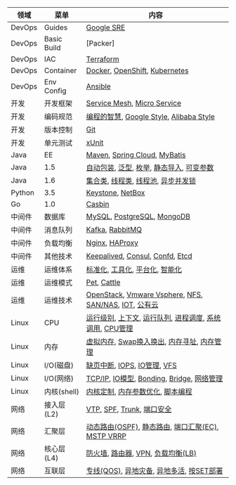 | 领域 | 菜单 | 内容 |
|-----|------|-----|
| DevOps | Guides |  [Google SRE](wiki/devops/guides/google_sre.md) |
| DevOps | Basic Build |  [Packer] |
| DevOps | IAC |  [Terraform](wiki/devops/devops.html) |
| DevOps | Container |  [Docker](wiki/devops/container/docker.md), [OpenShift](wiki/devops/container/openshift.html), [Kubernetes](wiki/devops/devops.html) |
| DevOps | Env Config | [Ansible](wiki/devops/devops.html) |
| 开发 | 开发框架 |  [Service Mesh](wiki/dev/dev.html), [Micro Service](wiki/dev/dev.html) |
| 开发 | 编码规范 |  [编程的智慧](http://www.yinwang.org/blog-cn/2015/11/21/programming-philosophy), [Google Style](http://google.github.io/styleguide/javaguide.html), [Alibaba Style](https://edu.aliyun.com/certification/cldt02?utm_content=m_30791) |
| 开发 | 版本控制 |  [Git](wiki/dev/dev.html) |
| 开发 | 单元测试 |  [xUnit](wiki/dev/dev.html) |
| Java | EE |  [Maven](wiki/java/java.html), [Spring Cloud](wiki/java/java.html), [MyBatis](wiki/java/java.html) |
| Java | 1.5 |  [自动包装](wiki/java/java.html), [泛型](wiki/java/java.html), [枚举](wiki/java/java.html), [静态导入](wiki/java/java.html), [可变参数](wiki/java/java.html)  |
| Java | 1.6 |  [集合类](wiki/java/java.html), [线程类](wiki/java/java.html), [线程池](wiki/java/java.html), [异步并发锁](wiki/java/java.html) |
| Python | 3.5 |  [Keystone](wiki/python/python.html), [NetBox](wiki/python/python.html)   |
| Go | 1.0 |  [Casbin](wiki/go/go.html)  |
| 中间件 | 数据库 |  [MySQL](wiki/middleware/middleware.html), [PostgreSQL](wiki/middleware/middleware.html), [MongoDB](wiki/middleware/middleware.html) |
| 中间件 | 消息队列 |  [Kafka](wiki/middleware/middleware.html), [RabbitMQ](wiki/middleware/middleware.html) |
| 中间件 | 负载均衡 |  [Nginx](wiki/middleware/middleware.html), [HAProxy](wiki/middleware/middleware.html) |
| 中间件 | 其他技术 |  [Keepalived](wiki/middleware/middleware.html), [Consul](wiki/middleware/middleware.html), [Confd](wiki/middleware/middleware.html), [Etcd](wiki/middleware/middleware.html) |
| 运维 | 运维体系 |  [标准化](wiki/ops/ops.html), [工具化](wiki/ops/ops.html), [平台化](wiki/ops/ops.html), [智能化](wiki/ops/ops.html) |
| 运维 | 运维模式 |  [Pet](wiki/ops/ops.html), [Cattle](wiki/ops/ops.html) |
| 运维 | 运维技术 |  [OpenStack](wiki/ops/ops.html), [Vmware Vsphere](wiki/ops/ops.html), [NFS](wiki/ops/ops.html), [SAN/NAS](wiki/ops/ops.html), [IOT](wiki/ops/technology/iot.md), [公有云](wiki/ops/ops.html) |
| Linux | CPU |  [运行级别](wiki/linux/linux.html), [上下文](wiki/linux/linux.html), [运行队列](wiki/linux/linux.html), [进程调度](wiki/linux/linux.html), [系统调用](wiki/linux/linux.html), [CPU管理](wiki/linux/linux.html) |
| Linux | 内存 |  [虚拟内存](), [Swap换入换出](wiki/linux/linux.html), [内存寻址](), [内存管理]() |
| Linux | I/O(磁盘) |  [缺页中断](wiki/linux/linux.html), [IOPS](), [IO管理](wiki/linux/linux.html), [VFS](wiki/linux/linux.html) |
| Linux | I/O(网络) |  [TCP/IP](wiki/linux/linux.html), [IO模型](), [Bonding](wiki/linux/linux.html), [Bridge](wiki/linux/linux.html), [网络管理](wiki/linux/linux.html) |
| Linux | 内核(shell) |  [内核定制](wiki/linux/linux.html), [内存参数优化](wiki/linux/linux.html), [脚本编程](wiki/linux/linux.html) |
| 网络 | 接入层(L2) |  [VTP](wiki/network/network.html), [SPF](wiki/network/network.html), [Trunk](wiki/network/network.html), [端口安全](wiki/network/network.html) |
| 网络 | 汇聚层 |  [动态路由(OSPF)](wiki/network/network.html), [静态路由](wiki/network/network.html), [端口汇聚(EC)](wiki/network/network.html), [MSTP VRRP](wiki/network/network.html) |
| 网络 | 核心层(L4) |  [防火墙](wiki/network/network.html), [路由器](wiki/network/network.html), [VPN](), [负载均衡(LB)](wiki/network/network.html) |
| 网络 | 互联层 |  [专线(QOS)](wiki/network/network.html), [异地灾备](wiki/network/network.html), [异地多活](wiki/network/network.html), [按SET部署](wiki/network/network.html) |